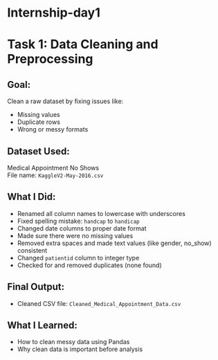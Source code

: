 # Internship-day1

# Task 1: Data Cleaning and Preprocessing

## Goal:
Clean a raw dataset by fixing issues like:
- Missing values
- Duplicate rows
- Wrong or messy formats

## Dataset Used:
Medical Appointment No Shows  
File name: `KaggleV2-May-2016.csv`

## What I Did:
- Renamed all column names to lowercase with underscores
- Fixed spelling mistake: `handcap` to `handicap`
- Changed date columns to proper date format
- Made sure there were no missing values
- Removed extra spaces and made text values (like gender, no_show) consistent
- Changed `patientid` column to integer type
- Checked for and removed duplicates (none found)

## Final Output:
- Cleaned CSV file: `Cleaned_Medical_Appointment_Data.csv`

## What I Learned:
- How to clean messy data using Pandas
- Why clean data is important before analysis

